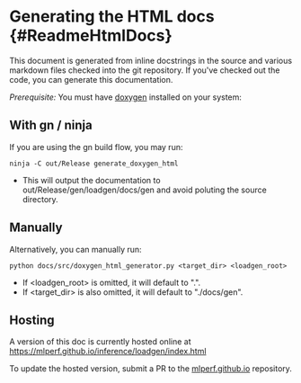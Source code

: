 # Generating the HTML docs {#ReadmeHtmlDocs}

This document is generated from inline docstrings in the source and
various markdown files checked into the git repository. If you've
checked out the code, you can generate this documentation.

*Prerequisite:* You must have [doxygen](http://www.doxygen.nl) installed
on your system:

## With gn / ninja

If you are using the gn build flow, you may run:

    ninja -C out/Release generate_doxygen_html

* This will output the documentation to out/Release/gen/loadgen/docs/gen and
avoid poluting the source directory.

## Manually

Alternatively, you can manually run:

    python docs/src/doxygen_html_generator.py <target_dir> <loadgen_root>

* If <loadgen_root> is omitted, it will default to ".".
* If <target_dir> is also omitted, it will default to "./docs/gen".

## Hosting

A version of this doc is currently hosted online at
https://mlperf.github.io/inference/loadgen/index.html

To update the hosted version, submit a PR to the
[mlperf.github.io](https://github.com/mlperf/mlperf.github.io) repository.
